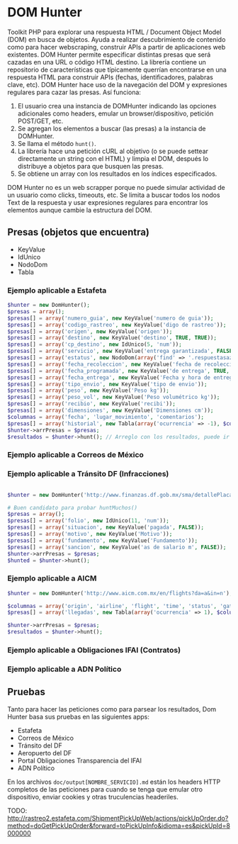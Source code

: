 DOM Hunter
===
Toolkit PHP para explorar una respuesta HTML / Document Object Model (DOM) en busca de objetos. Ayuda a realizar descubrimiento de contenido como para hacer webscraping, construir APIs a partir de aplicaciones web existentes.
DOM Hunter permite especificar distintas presas que será cazadas en una URL o código HTML destino. La librería contiene un repositorio de características que típicamente querrían encontrarse en una respuesta HTML para construir APIs (fechas, identificadores, palabras clave, etc). DOM Hunter hace uso de la navegación del DOM y expresiones regulares para cazar las presas. Así funciona:

 1. El usuario crea una instancia de DOMHunter indicando las opciones adicionales como headers, emular un browser/dispositivo, petición POST/GET, etc.
 2. Se agregan los elementos a buscar (las presas) a la instancia de DOMHunter.
 3. Se llama el método `hunt()`.
 4. La librería hace una petición cURL al objetivo (o se puede settear directamente un string con el HTML) y limpia el DOM, después lo distribuye a objetos para que busquen las presas.
 5. Se obtiene un array con los resultados en los índices especificados.

DOM Hunter no es un web scrapper porque no puede simular actividad de un usuario como clicks, timeouts, etc. Se limita a buscar todos los nodos Text de la respuesta y usar expresiones regulares para encontrar los elementos aunque cambie la estructura del DOM.
 
## Presas (objetos que encuentra)

- KeyValue
- IdUnico
- NodoDom
- Tabla

### Ejemplo aplicable a Estafeta

```php
$hunter = new DomHunter();
$presas = array();
$presas[] = array('numero_guia', new KeyValue('numero de guia'));
$presas[] = array('codigo_rastreo', new KeyValue('digo de rastreo'));
$presas[] = array('origen', new KeyValue('origen'));
$presas[] = array('destino', new KeyValue('destino', TRUE, TRUE));
$presas[] = array('cp_destino', new IdUnico(5, 'num'));
$presas[] = array('servicio', new KeyValue('entrega garantizada', FALSE));
$presas[] = array('estatus', new NodoDom(array('find' => '.respuestasazul'), 'plaintext', 1));
$presas[] = array('fecha_recoleccion', new KeyValue('fecha de recoleccion'));
$presas[] = array('fecha_programada', new KeyValue('de entrega', TRUE, TRUE));
$presas[] = array('fecha_entrega', new KeyValue('Fecha y hora de entrega'));
$presas[] = array('tipo_envio', new KeyValue('tipo de envio'));
$presas[] = array('peso', new KeyValue('Peso kg'));
$presas[] = array('peso_vol', new KeyValue('Peso volumétrico kg'));
$presas[] = array('recibio', new KeyValue('recibi'));
$presas[] = array('dimensiones', new KeyValue('Dimensiones cm'));
$columnas = array('fecha', 'lugar_movimiento', 'comentarios');
$presas[] = array('historial', new Tabla(array('ocurrencia' => -1), $columnas, 3));
$hunter->arrPresas = $presas;
$resultados = $hunter->hunt(); // Arreglo con los resultados, puede ir directísio a Mongodb
```
### Ejemplo aplicable a Correos de México
### Ejemplo aplicable a Tránsito DF (Infracciones)
```php

$hunter = new DomHunter('http://www.finanzas.df.gob.mx/sma/detallePlaca.php?placa=912TER');

# Buen candidato para probar huntMuchos()
$presas = array();
$presas[] = array('folio', new IdUnico(11, 'num'));
$presas[] = array('situacion', new KeyValue('pagada', FALSE));
$presas[] = array('motivo', new KeyValue('Motivo'));
$presas[] = array('fundamento', new KeyValue('Fundamento'));
$presas[] = array('sancion', new KeyValue('as de salario m', FALSE));
$hunter->arrPresas = $presas;
$hunted = $hunter->hunt();
```
### Ejemplo aplicable a AICM
```php
$hunter = new DomHunter('http://www.aicm.com.mx/en/flights?da=a&in=n');

$columnas = array('origin', 'airline', 'flight', 'time', 'status', 'gate', 'terminal');
$presas[] = array('llegadas', new Tabla(array('ocurrencia' => 1), $columnas));

$hunter->arrPresas = $presas;
$resultados = $hunter->hunt();
```
### Ejemplo aplicable a Obligaciones IFAI (Contratos)
### Ejemplo aplicable a ADN Político

## Pruebas

Tanto para hacer las peticiones como para parsear los resultados, Dom Hunter basa sus pruebas en las siguientes apps:

- Estafeta
- Correos de México
- Tránsito del DF
- Aeropuerto del DF
- Portal Obligaciones Transparencia del IFAI
- ADN Político

En los archivos `doc/output[NOMBRE_SERVICIO].md` están los headers HTTP completos de las peticiones para cuando se tenga que emular otro dispositivo, enviar cookies y otras truculencias headeriles.

TODO:
http://rastreo2.estafeta.com/ShipmentPickUpWeb/actions/pickUpOrder.do?method=doGetPickUpOrder&forward=toPickUpInfo&idioma=es&pickUpId=8000000
